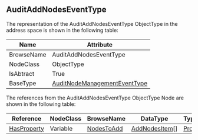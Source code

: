 <!-- objecttype -->
## AuditAddNodesEventType
  
The representation of the AuditAddNodesEventType ObjectType in the address space is shown in the following table:  

|Name|Attribute|
|---|---|
|BrowseName|AuditAddNodesEventType|
|NodeClass|ObjectType|
|IsAbtract|True|
|BaseType|[AuditNodeManagementEventType](../../../Part5/ObjectTypes/AuditNodeManagementEventType/readme.md)|

The references from the AuditAddNodesEventType ObjectType Node are shown in the following table:  

|Reference|NodeClass|BrowseName|DataType|TypeDefinition|ModellingRule|
|---|---|---|---|---|---|
|[HasProperty](../../../Part3/ReferenceTypes/HasProperty/readme.md)|Variable|[NodesToAdd](#NodesToAdd)|[AddNodesItem](../../../Part4/DataTypes/AddNodesItem/readme.md)[]|[PropertyType](../../Part5/VariableTypes/PropertyType/readme.md)|[Mandatory](../../Objects/Mandatory/readme.md)|


